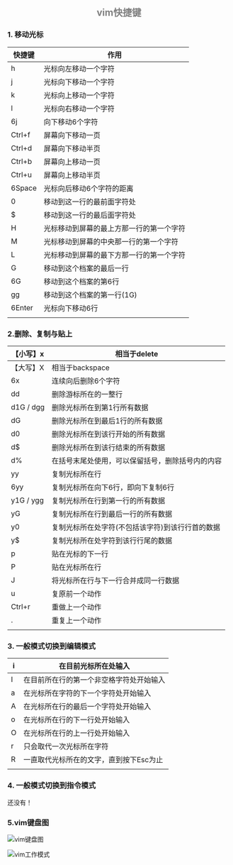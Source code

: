 <h2 align="center">
    <font color="grey"> vim快捷键</font>
</h2>

### 1. 移动光标

| 快捷键 | 作用                                     |
| ------ | ---------------------------------------- |
| h      | 光标向左移动一个字符                     |
| j      | 光标向下移动一个字符                     |
| k      | 光标向上移动一个字符                     |
| l      | 光标向右移动一个字符                     |
| 6j     | 向下移动6个字符                          |
| Ctrl+f | 屏幕向下移动一页                         |
| Ctrl+d | 屏幕向下移动半页                         |
| Ctrl+b | 屏幕向上移动一页                         |
| Ctrl+u | 屏幕向上移动半页                         |
| 6Space | 光标向后移动6个字符的距离                |
| 0      | 移动到这一行的最前面字符处               |
| $      | 移动到这一行的最后面字符处               |
| H      | 光标移动到屏幕的最上方那一行的第一个字符 |
| M      | 光标移动到屏幕的中央那一行的第一个字符   |
| L      | 光标移动到屏幕的最下方那一行的第一个字符 |
| G      | 移动到这个档案的最后一行                 |
| 6G     | 移动到这个档案的第6行                    |
| gg     | 移动到这个档案的第一行(1G)               |
| 6Enter | 光标向下移动6行                          |
|        |                                          |

### 2.删除、复制与贴上

| 【小写】x | 相当于delete                                     |
| --------- | ------------------------------------------------ |
| 【大写】X | 相当于backspace                                  |
| 6x        | 连续向后删除6个字符                              |
| dd        | 删除游标所在的一整行                             |
| d1G / dgg | 删除光标所在到第1行所有数据                      |
| dG        | 删除光标所在到最后1行的所有数据                  |
| d0        | 删除光标所在到该行开始的所有数据                 |
| d$        | 删除光标所在到该行结束的所有数据                 |
| d%        | 在括号末尾处使用，可以保留括号，删除括号内的内容 |
| yy        | 复制光标所在行                                   |
| 6yy       | 复制光标所在向下6行，即向下复制6行               |
| y1G / ygg | 复制光标所在行到第一行的所有数据                 |
| yG        | 复制光标所在行到最后一行的所有数据               |
| y0        | 复制光标所在处字符(不包括该字符)到该行行首的数据 |
| y$        | 复制光标所在处字符到该行行尾的数据               |
| p         | 贴在光标的下一行                                 |
| P         | 贴在光标所在行                                   |
| J         | 将光标所在行与下一行合并成同一行数据             |
| u         | 复原前一个动作                                   |
| Ctrl+r    | 重做上一个动作                                   |
| .         | 重复上一个动作                                   |
|           |                                                  |

### 3. 一般模式切换到编辑模式

| i    | 在目前光标所在处输入                     |
| ---- | ---------------------------------------- |
| I    | 在目前所在行的第一个非空格字符处开始输入 |
| a    | 在光标所在字符的下一个字符处开始输入     |
| A    | 在光标所在行的最后一个字符处开始输入     |
| o    | 在光标所在行的下一行处开始输入           |
| O    | 在光标所在行的上一行处开始输入           |
| r    | 只会取代一次光标所在字符                 |
| R    | 一直取代光标所在的文字，直到按下Esc为止  |
|      |                                          |

### 4. 一般模式切换到指令模式

还没有！

### 5.vim键盘图

![vim键盘图](https://www.runoob.com/wp-content/uploads/2015/10/vi-vim-cheat-sheet-sch.gif)



![vim工作模式](https://www.runoob.com/wp-content/uploads/2014/07/vim-vi-workmodel.png)